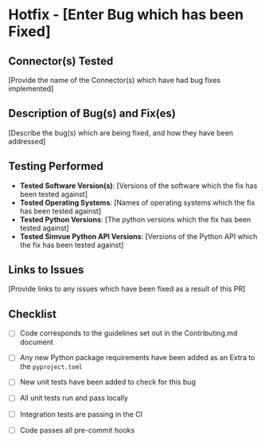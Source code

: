# Hotfix - [Enter Bug which has been Fixed]

## Connector(s) Tested
[Provide the name of the Connector(s) which have had bug fixes implemented]

## Description of Bug(s) and Fix(es)
[Describe the bug(s) which are being fixed, and how they have been addressed]

## Testing Performed
- **Tested Software Version(s)**: [Versions of the software which the fix has been tested against]
- **Tested Operating Systems**: [Names of operating systems which the fix has been tested against]
- **Tested Python Versions**: [The python versions which the fix has been tested against]
- **Tested Simvue Python API Versions**: [Versions of the Python API which the fix has been tested against]

## Links to Issues
[Provide links to any issues which have been fixed as a result of this PR]

## Checklist
- [ ] Code corresponds to the guidelines set out in the Contributing.md document
- [ ] Any new Python package requirements have been added as an Extra to the `pyproject.toml`
- [ ] New unit tests have been added to check for this bug
- [ ] All unit tests run and pass locally
- [ ] Integration tests are passing in the CI
- [ ] Code passes all pre-commit hooks



